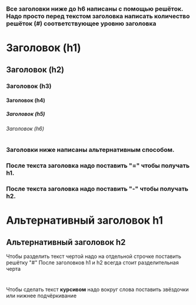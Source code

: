 ### Все заголовки ниже до h6 написаны с помощью решёток. Надо просто перед текстом заголовка написать количество решёток (#) соответствующее уровню заголовка

# Заголовок (h1)
## Заголовок (h2)
### Заголовок (h3)
#### Заголовок (h4)
##### Заголовок (h5)
###### Заголовок (h6)
#
#
### Заголовки ниже написаны альтернативным способом. 
### После текста заголовка надо поставить "=" чтобы получать h1.
### После текста заголовка надо поставить "-" чтобы получать h2.
Альтернативный заголовок h1
=
Альтернативный заголовок h2
-
Чтобы разделить текст чертой надо на отдельной строчке поставить решётку "#"
После заголовков h1 и h2 всегда стоит разделительная черта
#
#
Чтобы сделать текст **курсивом** надо вокруг слова поставить звёздочки или нижнее подчёркивание
#
#
